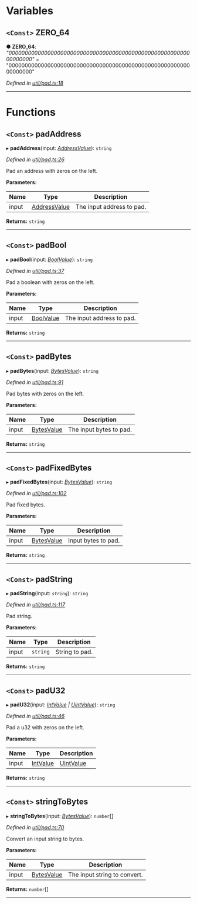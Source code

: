 

# Variables

<a id="zero_64"></a>

## `<Const>` ZERO_64

**● ZERO_64**: *"0000000000000000000000000000000000000000000000000000000000000000"* = "0000000000000000000000000000000000000000000000000000000000000000"

*Defined in [util/pad.ts:18](https://github.com/paritytech/js-libs/blob/fdf36ef/packages/abi/src/util/pad.ts#L18)*

___

# Functions

<a id="padaddress"></a>

## `<Const>` padAddress

▸ **padAddress**(input: *[AddressValue](_types_.md#addressvalue)*): `string`

*Defined in [util/pad.ts:26](https://github.com/paritytech/js-libs/blob/fdf36ef/packages/abi/src/util/pad.ts#L26)*

Pad an address with zeros on the left.

**Parameters:**

| Name | Type | Description |
| ------ | ------ | ------ |
| input | [AddressValue](_types_.md#addressvalue) |  The input address to pad. |

**Returns:** `string`

___
<a id="padbool"></a>

## `<Const>` padBool

▸ **padBool**(input: *[BoolValue](_types_.md#boolvalue)*): `string`

*Defined in [util/pad.ts:37](https://github.com/paritytech/js-libs/blob/fdf36ef/packages/abi/src/util/pad.ts#L37)*

Pad a boolean with zeros on the left.

**Parameters:**

| Name | Type | Description |
| ------ | ------ | ------ |
| input | [BoolValue](_types_.md#boolvalue) |  The input address to pad. |

**Returns:** `string`

___
<a id="padbytes"></a>

## `<Const>` padBytes

▸ **padBytes**(input: *[BytesValue](_types_.md#bytesvalue)*): `string`

*Defined in [util/pad.ts:91](https://github.com/paritytech/js-libs/blob/fdf36ef/packages/abi/src/util/pad.ts#L91)*

Pad bytes with zeros on the left.

**Parameters:**

| Name | Type | Description |
| ------ | ------ | ------ |
| input | [BytesValue](_types_.md#bytesvalue) |  The input bytes to pad. |

**Returns:** `string`

___
<a id="padfixedbytes"></a>

## `<Const>` padFixedBytes

▸ **padFixedBytes**(input: *[BytesValue](_types_.md#bytesvalue)*): `string`

*Defined in [util/pad.ts:102](https://github.com/paritytech/js-libs/blob/fdf36ef/packages/abi/src/util/pad.ts#L102)*

Pad fixed bytes.

**Parameters:**

| Name | Type | Description |
| ------ | ------ | ------ |
| input | [BytesValue](_types_.md#bytesvalue) |  Input bytes to pad. |

**Returns:** `string`

___
<a id="padstring"></a>

## `<Const>` padString

▸ **padString**(input: *`string`*): `string`

*Defined in [util/pad.ts:117](https://github.com/paritytech/js-libs/blob/fdf36ef/packages/abi/src/util/pad.ts#L117)*

Pad string.

**Parameters:**

| Name | Type | Description |
| ------ | ------ | ------ |
| input | `string` |  String to pad. |

**Returns:** `string`

___
<a id="padu32"></a>

## `<Const>` padU32

▸ **padU32**(input: *[IntValue](_types_.md#intvalue) | [UintValue](_types_.md#uintvalue)*): `string`

*Defined in [util/pad.ts:46](https://github.com/paritytech/js-libs/blob/fdf36ef/packages/abi/src/util/pad.ts#L46)*

Pad a u32 with zeros on the left.

**Parameters:**

| Name | Type | Description |
| ------ | ------ | ------ |
| input | [IntValue](_types_.md#intvalue) | [UintValue](_types_.md#uintvalue) |  The input address to pad. |

**Returns:** `string`

___
<a id="stringtobytes"></a>

## `<Const>` stringToBytes

▸ **stringToBytes**(input: *[BytesValue](_types_.md#bytesvalue)*): `number`[]

*Defined in [util/pad.ts:70](https://github.com/paritytech/js-libs/blob/fdf36ef/packages/abi/src/util/pad.ts#L70)*

Convert an input string to bytes.

**Parameters:**

| Name | Type | Description |
| ------ | ------ | ------ |
| input | [BytesValue](_types_.md#bytesvalue) |  The input string to convert. |

**Returns:** `number`[]

___

